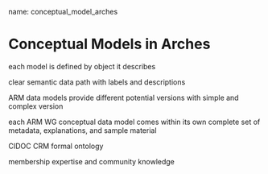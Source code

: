 name: conceptual_model_arches
# Conceptual Models in Arches

each model is defined by object it describes

clear semantic data path with labels and descriptions 

ARM data models provide different potential versions with simple and complex version

each ARM WG conceptual data model comes within its own complete set of metadata, explanations, and sample material

CIDOC CRM formal ontology 

membership expertise and community knowledge 

